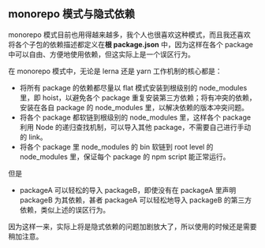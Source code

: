 ## monorepo 模式与隐式依赖

monorepo 模式目前也用得越来越多，我个人也很喜欢这种模式，而且我还喜欢将各个子包的依赖描述都定义在**根 package.json** 中，因为这样在各个 package 中可以自由、方便地使用依赖，但这实际上是一个误区行为。

在 monorepo 模式中，无论是 lerna 还是 yarn 工作机制的核心都是：

- 将所有 package 的依赖都尽量以 flat 模式安装到根级别的 node_modules 里，即 hoist，以避免各个 package 重复安装第三方依赖；将有冲突的依赖，安装在各自 package 的 node_modules 里，以解决依赖的版本冲突问题。
- 将各个 package 都软链到根级别的 node_modules 里，这样各个 package 利用 Node 的递归查找机制，可以导入其他 package，不需要自己进行手动的 link。
- 将各个 package 里 node_modules 的 bin 软链到 root level 的 node_modules 里，保证每个 package 的 npm script 能正常运行。

但是

- packageA 可以轻松的导入 packageB，即使没有在 packageA 里声明 packageB 为其依赖，甚者 packageA 可以轻松地导入 packageB 的第三方依赖，类似上述的误区行为。

因为这样一来，实际上将是隐式依赖的问题加剧放大了，所以使用的时候还是需要稍加注意。

